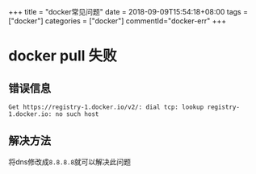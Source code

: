 +++
title = "docker常见问题"
date = 2018-09-09T15:54:18+08:00
tags = ["docker"]
categories = ["docker"]
commentId="docker-err"
+++
# docker pull 失败
## 错误信息
`Get https://registry-1.docker.io/v2/: dial tcp: lookup registry-1.docker.io: no such host`
## 解决方法
将dns修改成`8.8.8.8`就可以解决此问题
